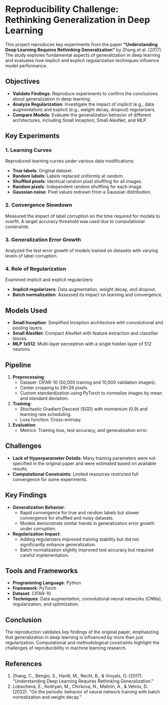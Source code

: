 # Reproducibility Challenge: Rethinking Generalization in Deep Learning

This project reproduces key experiments from the paper **"Understanding Deep Learning Requires Rethinking Generalization"** by Zhang et al. (2017). The study explores fundamental aspects of generalization in deep learning and evaluates how implicit and explicit regularization techniques influence model performance.

## Objectives

- **Validate Findings**: Reproduce experiments to confirm the conclusions about generalization in deep learning.
- **Analyze Regularization**: Investigate the impact of implicit (e.g., data augmentation) and explicit (e.g., weight decay, dropout) regularizers.
- **Compare Models**: Evaluate the generalization behavior of different architectures, including Small Inception, Small AlexNet, and MLP.

## Key Experiments

### 1. Learning Curves
Reproduced learning curves under various data modifications:
- **True labels**: Original dataset.
- **Random labels**: Labels replaced uniformly at random.
- **Shuffled pixels**: Identical random pixel shuffling for all images.
- **Random pixels**: Independent random shuffling for each image.
- **Gaussian noise**: Pixel values redrawn from a Gaussian distribution.

### 2. Convergence Slowdown
Measured the impact of label corruption on the time required for models to overfit. A target accuracy threshold was used due to computational constraints.

### 3. Generalization Error Growth
Analyzed the test error growth of models trained on datasets with varying levels of label corruption.

### 4. Role of Regularization
Examined implicit and explicit regularizers:
- **Implicit regularizers**: Data augmentation, weight decay, and dropout.
- **Batch normalization**: Assessed its impact on learning and convergence.

## Models Used

- **Small Inception**: Simplified Inception architecture with convolutional and pooling layers.
- **Small AlexNet**: Compact AlexNet with feature extraction and classifier blocks.
- **MLP 1x512**: Multi-layer perceptron with a single hidden layer of 512 neurons.

## Pipeline

1. **Preprocessing**:
   - Dataset: CIFAR-10 (50,000 training and 10,000 validation images).
   - Center cropping to 28×28 pixels.
   - Custom standardization using PyTorch to normalize images by mean and standard deviation.
2. **Training**:
   - Stochastic Gradient Descent (SGD) with momentum (0.9) and learning rate scheduling.
   - Loss function: Cross-entropy.
3. **Evaluation**:
   - Metrics: Training loss, test accuracy, and generalization error.

## Challenges

- **Lack of Hyperparameter Details**: Many training parameters were not specified in the original paper and were estimated based on available results.
- **Computational Constraints**: Limited resources restricted full convergence for some experiments.

## Key Findings

- **Generalization Behavior**:
  - Rapid convergence for true and random labels but slower convergence for shuffled and noisy datasets.
  - Models demonstrate similar trends in generalization error growth under corruption.
- **Regularization Impact**:
  - Adding regularizers improved training stability but did not significantly enhance generalization.
  - Batch normalization slightly improved test accuracy but required careful implementation.

## Tools and Frameworks

- **Programming Language**: Python
- **Framework**: PyTorch
- **Dataset**: CIFAR-10
- **Techniques**: Data augmentation, convolutional neural networks (CNNs), regularization, and optimization.

## Conclusion

The reproduction validates key findings of the original paper, emphasizing that generalization in deep learning is influenced by more than just regularization. Computational and methodological constraints highlight the challenges of reproducibility in machine learning research.

## References

1. Zhang, C., Bengio, S., Hardt, M., Recht, B., & Vinyals, O. (2017). "Understanding Deep Learning Requires Rethinking Generalization."
2. Lobacheva, E., Kodryan, M., Chirkova, N., Malinin, A., & Vetrov, D. (2022). "On the periodic behavior of neural network training with batch normalization and weight decay."
